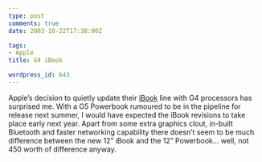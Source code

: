 ```yaml
---
type: post
comments: true
date: 2003-10-22T17:38:00Z

tags:
- Apple
title: G4 iBook

wordpress_id: 643
---
```


Apple’s decision to quietly update their [iBook](http://www.apple.com/uk/ibook/) line with G4 processors has surprised me. With a G5 Powerbook rumoured to be in the pipeline for release next summer, I would have expected the iBook revisions to take place early next year. Apart from some extra graphics clout, in-built Bluetooth and faster networking capability there doesn’t seem to be much difference between the new 12” iBook and the 12” Powerbook… well, not 450 worth of difference anyway.
